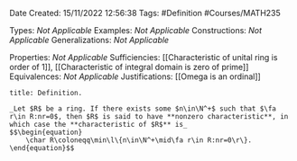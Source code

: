 <div class="topSpace"></div>

Date Created: 15/11/2022 12:56:38
Tags: #Definition #Courses/MATH235

Types: _Not Applicable_
Examples: _Not Applicable_
Constructions: _Not Applicable_
Generalizations: _Not Applicable_

Properties: _Not Applicable_
Sufficiencies: [[Characteristic of unital ring is order of 1]], [[Characteristic of integral domain is zero of prime]]
Equivalences: _Not Applicable_
Justifications: [[Omega is an ordinal]]

``` ad-Definition
title: Definition.

_Let $R$ be a ring. If there exists some $n\in\N^+$ such that $\fa r\in R:nr=0$, then $R$ is said to have **nonzero characteristic**, in which case the **characteristic of $R$** is_
$$\begin{equation}
    \char R\coloneqq\min\l\{n\in\N^+\mid\fa r\in R:nr=0\r\}.
\end{equation}$$

```
